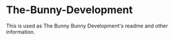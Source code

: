 # The-Bunny-Development
This is used as The Bunny Bunny Development's readme and other information.
